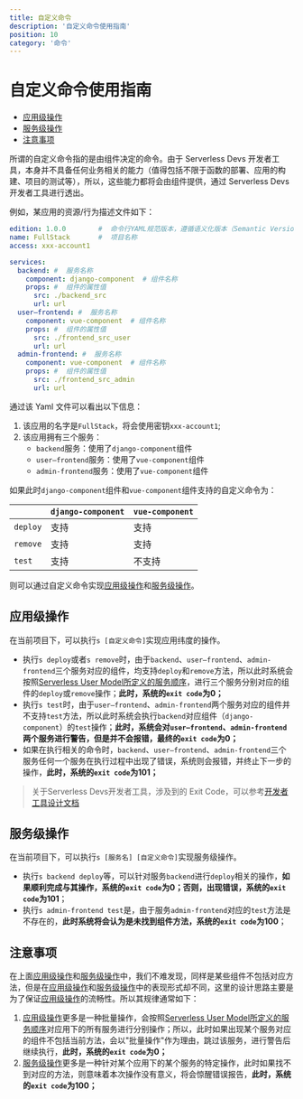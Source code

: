 ```yaml
---
title: 自定义命令
description: '自定义命令使用指南'
position: 10
category: '命令'
---
```


# 自定义命令使用指南

- [应用级操作](#应用级操作)
- [服务级操作](#服务级操作)
- [注意事项](#注意事项)

所谓的自定义命令指的是由组件决定的命令。由于 Serverless Devs 开发者工具，本身并不具备任何业务相关的能力（值得包括不限于函数的部署、应用的构建、项目的测试等），所以，这些能力都将会由组件提供，通过 Serverless Devs 开发者工具进行透出。

例如，某应用的资源/行为描述文件如下：

```yaml
edition: 1.0.0        #  命令行YAML规范版本，遵循语义化版本（Semantic Versioning）规范
name: FullStack       #  项目名称
access: xxx-account1

services:
  backend: #  服务名称
    component: django-component  # 组件名称
    props: #  组件的属性值
      src: ./backend_src
      url: url
  user—frontend: #  服务名称
    component: vue-component  # 组件名称
    props: #  组件的属性值
      src: ./frontend_src_user
      url: url
  admin-frontend: #  服务名称
    component: vue-component  # 组件名称
    props: #  组件的属性值
      src: ./frontend_src_admin
      url: url
```

通过该 Yaml 文件可以看出以下信息：
1. 该应用的名字是`FullStack`，将会使用密钥`xxx-account1`;
2. 该应用拥有三个服务：
    - `backend`服务：使用了`django-component`组件
    - `user—frontend`服务：使用了`vue-component`组件
    - `admin-frontend`服务：使用了`vue-component`组件
    
如果此时`django-component`组件和`vue-component`组件支持的自定义命令为：

| | `django-component` | `vue-component` |
| --- | --- | --- |
| `deploy` | 支持 | 支持 |
| `remove` | 支持 | 支持  |
| `test` | 支持 | 不支持 |

则可以通过自定义命令实现[应用级操作](#应用级操作)和[服务级操作](#服务级操作)。

## 应用级操作

在当前项目下，可以执行`s [自定义命令]`实现应用纬度的操作。

- 执行`s deploy`或者`s remove`时，由于`backend`、`user—frontend`、`admin-frontend`三个服务对应的组件，均支持`deploy`和`remove`方法，所以此时系统会按照[Serverless User Model所定义的服务顺序](../../../spec/zh/0.0.2/serverless_user_model/3.user_model.md#服务顺序)，进行三个服务分别对应的组件的`deploy`或`remove`操作；**此时，系统的`exit code`为0；**
- 执行`s test`时，由于`user—frontend`、`admin-frontend`两个服务对应的组件并不支持`test`方法，所以此时系统会执行`backend`对应组件（`django-component`）的`test`操作；**此时，系统会对`user—frontend`、`admin-frontend`两个服务进行警告，但是并不会报错，最终的`exit code`为0；**
- 如果在执行相关的命令时，`backend`、`user—frontend`、`admin-frontend`三个服务任何一个服务在执行过程中出现了错误，系统则会报错，并终止下一步的操作，**此时，系统的`exit code`为101；**

> 关于Serverless Devs开发者工具，涉及到的 Exit Code，可以参考[开发者工具设计文档](../tool.md)

## 服务级操作

在当前项目下，可以执行`s [服务名] [自定义命令]`实现服务级操作。

- 执行`s backend deploy`等，可以针对服务`backend`进行`deploy`相关的操作，**如果顺利完成与其操作，系统的`exit code`为0；否则，出现错误，系统的`exit code`为101**；
- 执行`s admin-frontend test`是，由于服务`admin-frontend`对应的`test`方法是不存在的，**此时系统将会认为是未找到组件方法，系统的`exit code`为100**；

## 注意事项

在上面[应用级操作](#应用级操作)和[服务级操作](#服务级操作)中，我们不难发现，同样是某些组件不包括对应方法，但是在[应用级操作](#应用级操作)和[服务级操作](#服务级操作)中的表现形式却不同，这里的设计思路主要是为了保证[应用级操作](#应用级操作)的流畅性。所以其规律通常如下：

1. [应用级操作](#应用级操作)更多是一种批量操作，会按照[Serverless User Model所定义的服务顺序](../../../spec/zh/0.0.2/serverless_user_model/3.user_model.md#服务顺序)对应用下的所有服务进行分别操作；所以，此时如果出现某个服务对应的组件不包括当前方法，会以"批量操作"作为理由，跳过该服务，进行警告后继续执行，**此时，系统的`exit code`为0；**
2. [服务级操作](#服务级操作)更多是一种针对某个应用下的某个服务的特定操作，此时如果找不到对应的方法，则意味着本次操作没有意义，将会惊醒错误报告，**此时，系统的`exit code`为100；**